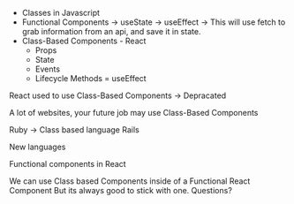 * Classes in Javascript
* Functional Components
    -> useState
    -> useEffect -> This will use fetch to grab information from an api, and save it in state.
* Class-Based Components - React
    * Props
    * State
    * Events
    * Lifecycle Methods = useEffect


React used to use Class-Based Components -> Depracated

A lot of websites, your future job may use Class-Based Components

Ruby -> Class based language
Rails

New languages

Functional components in React

We can use Class based Components inside of a Functional React Component
But its always good to stick with one.
Questions?
